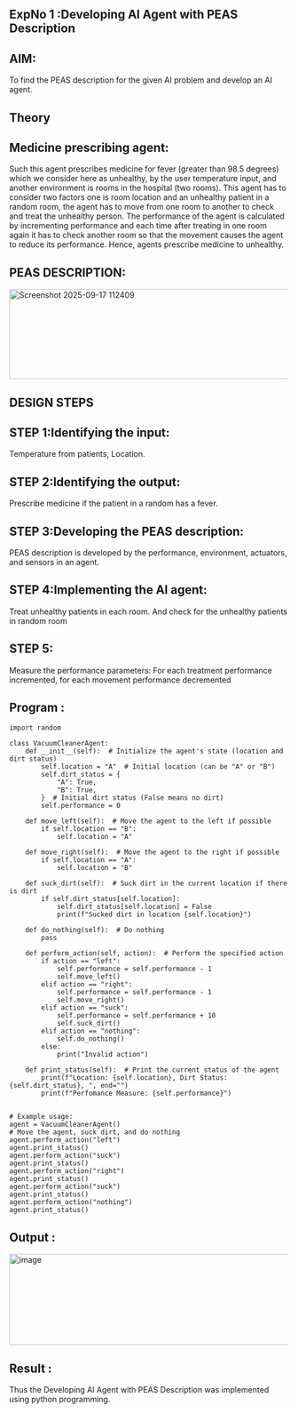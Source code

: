 ## ExpNo 1 :Developing AI Agent with PEAS Description

## AIM:
To find the PEAS description for the given AI problem and develop an AI agent.

## Theory
## Medicine prescribing agent:
Such this agent prescribes medicine for fever (greater than 98.5 degrees) which we consider here as unhealthy, by the user temperature input, and another environment is rooms in the hospital (two rooms). This agent has to consider two factors one is room location and an unhealthy patient in a random room, the agent has to move from one room to another to check and treat the unhealthy person. The performance of the agent is calculated by incrementing performance and each time after treating in one room again it has to check another room so that the movement causes the agent to reduce its performance. Hence, agents prescribe medicine to unhealthy.

## PEAS DESCRIPTION:
<img width="831" height="162" alt="Screenshot 2025-09-17 112409" src="https://github.com/user-attachments/assets/a4934469-d1d2-4107-b972-00985ccbde9d" />

## DESIGN STEPS
## STEP 1:Identifying the input:
Temperature from patients, Location.

## STEP 2:Identifying the output:
Prescribe medicine if the patient in a random has a fever.

## STEP 3:Developing the PEAS description:
PEAS description is developed by the performance, environment, actuators, and sensors in an agent.

## STEP 4:Implementing the AI agent:
Treat unhealthy patients in each room. And check for the unhealthy patients in random room

## STEP 5:
Measure the performance parameters: For each treatment performance incremented, for each movement performance decremented

## Program :
~~~
import random

class VacuumCleanerAgent:
    def __init__(self):  # Initialize the agent's state (location and dirt status)
        self.location = "A"  # Initial location (can be "A" or "B")
        self.dirt_status = {
            "A": True,
            "B": True,
        }  # Initial dirt status (False means no dirt)
        self.performance = 0

    def move_left(self):  # Move the agent to the left if possible
        if self.location == "B":
            self.location = "A"

    def move_right(self):  # Move the agent to the right if possible
        if self.location == "A":
            self.location = "B"

    def suck_dirt(self):  # Suck dirt in the current location if there is dirt
        if self.dirt_status[self.location]:
            self.dirt_status[self.location] = False
            print(f"Sucked dirt in location {self.location}")

    def do_nothing(self):  # Do nothing
        pass

    def perform_action(self, action):  # Perform the specified action
        if action == "left":
            self.performance = self.performance - 1
            self.move_left()
        elif action == "right":
            self.performance = self.performance - 1
            self.move_right()
        elif action == "suck":
            self.performance = self.performance + 10
            self.suck_dirt()
        elif action == "nothing":
            self.do_nothing()
        else:
            print("Invalid action")

    def print_status(self):  # Print the current status of the agent
        print(f"Location: {self.location}, Dirt Status: {self.dirt_status}, ", end="")
        print(f"Perfomance Measure: {self.performance}")


# Example usage:
agent = VacuumCleanerAgent()
# Move the agent, suck dirt, and do nothing
agent.perform_action("left")
agent.print_status()
agent.perform_action("suck")
agent.print_status()
agent.perform_action("right")
agent.print_status()
agent.perform_action("suck")
agent.print_status()
agent.perform_action("nothing")
agent.print_status()
~~~

## Output :
<img width="727" height="164" alt="image" src="https://github.com/user-attachments/assets/517672e9-a4a0-483e-8e52-bd0bd107b5fa" />

## Result :
Thus the Developing AI Agent with PEAS Description was implemented using python programming.
